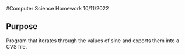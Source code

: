#Computer Science Homework 10/11/2022
## Purpose
Program that iterates through the values of sine and exports them into a CVS file.